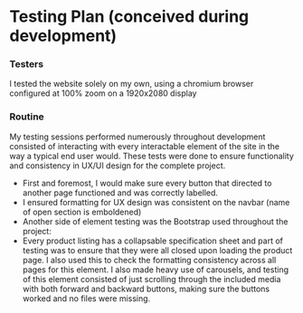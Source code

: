 # Testing Plan (conceived during development)
### Testers
I tested the website solely on my own, using a chromium browser configured at 100% zoom on a 1920x2080 display


### Routine
 My testing sessions performed numerously throughout development consisted of interacting with every interactable element of the site in the way a typical end user would. These tests were done to ensure functionality and consistency in UX/UI design for the complete project.

- First and foremost, I would make sure every button that directed to another page functioned and was correctly labelled.
- I ensured formatting for UX design was consistent on the navbar (name of open section is emboldened)
- Another side of element testing was the Bootstrap used throughout the project:
- Every product listing has a collapsable specification sheet and part of testing was to ensure that they were all closed upon loading the product page. I also used this to check the formatting consistency across all pages for this element. I also made heavy use of carousels, and testing of this element consisted of just scrolling through the included media with both forward and backward buttons, making sure the buttons worked and no files were missing.
